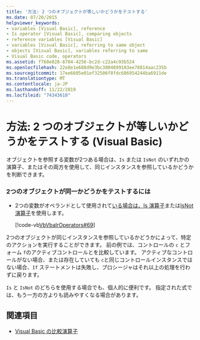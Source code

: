 ```yaml
---
title: '方法: 2 つのオブジェクトが等しいかどうかをテストする'
ms.date: 07/20/2015
helpviewer_keywords:
- variables [Visual Basic], reference
- Is operator [Visual Basic], comparing objects
- reference variables [Visual Basic]
- variables [Visual Basic], referring to same object
- objects [Visual Basic], variables referring to same
- Visual Basic code, operators
ms.assetid: f760e828-8704-4256-bc2d-c22a4c93b524
ms.openlocfilehash: 22e8e1e688d9e3bc3804899103ee78814aac235b
ms.sourcegitcommit: 17ee6605e01ef32506f8fdc686954244ba6911de
ms.translationtype: MT
ms.contentlocale: ja-JP
ms.lasthandoff: 11/22/2019
ms.locfileid: "74343618"
---
```

# <a name="how-to-test-whether-two-objects-are-the-same-visual-basic"></a>方法: 2 つのオブジェクトが等しいかどうかをテストする (Visual Basic)
オブジェクトを参照する変数が2つある場合は、`Is` または `IsNot` のいずれかの演算子、またはその両方を使用して、同じインスタンスを参照しているかどうかを判断できます。  
  
### <a name="to-test-whether-two-objects-are-the-same"></a>2つのオブジェクトが同一かどうかをテストするには  
  
- 2つの変数がオペランドとして使用されて[いる場合は、Is 演算子](../../../../visual-basic/language-reference/operators/is-operator.md)または[IsNot 演算子](../../../../visual-basic/language-reference/operators/isnot-operator.md)を使用します。  
  
     [!code-vb[VbVbalrOperators#69](~/samples/snippets/visualbasic/VS_Snippets_VBCSharp/VbVbalrOperators/VB/Class1.vb#69)]  
  
 2つのオブジェクトが同じインスタンスを参照しているかどうかによって、特定のアクションを実行することができます。 前の例では、コントロールの `c` とフォーム `f`のアクティブコントロールとを比較しています。 アクティブなコントロールがない場合、または存在していても `c`と同じコントロールインスタンスではない場合、`If` ステートメントは失敗し、プロシージャはそれ以上の処理を行わずに戻ります。  
  
 `Is` と `IsNot` のどちらを使用する場合でも、個人的に便利です。 指定された式では、もう一方の方よりも読みやすくなる場合があります。  
  
## <a name="see-also"></a>関連項目

- [Visual Basic の比較演算子](../../../../visual-basic/programming-guide/language-features/operators-and-expressions/comparison-operators.md)
